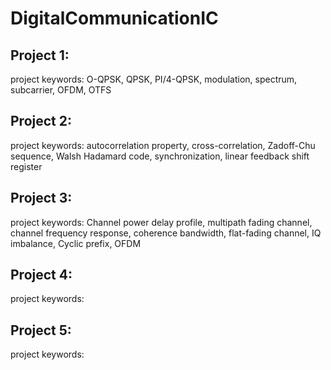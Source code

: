# DigitalCommunicationIC

## Project 1:
project keywords: O-QPSK, QPSK, PI/4-QPSK, modulation, spectrum, subcarrier, OFDM, OTFS

## Project 2:
project keywords: autocorrelation property, cross-correlation, Zadoff-Chu sequence, Walsh Hadamard code, synchronization, linear feedback shift register

## Project 3:
project keywords: Channel power delay profile, multipath fading channel, channel frequency response, coherence bandwidth, flat-fading channel, IQ imbalance, Cyclic prefix, OFDM

## Project 4:
project keywords:

## Project 5:
project keywords:
